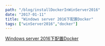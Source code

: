 ```yaml
---
path: "/blog/installDockerInWinServer2016"
date: "2017-01-11"
title: "Windows server 2016下配置Docker"
tags: ["winServer2016","docker"]
---
```


[Windows server 2016下配置Docker](https://blog.csdn.net/Cooldiok/article/details/54348060)